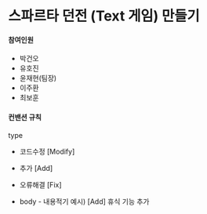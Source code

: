 # 스파르타 던전 (Text 게임) 만들기
#### 참여인원
* 박건오
* 유호진
* 윤재현(팀장)
* 이주환
* 최보훈
#### 컨밴션 규칙
type
- 코드수정 [Modify]
- 추가 [Add]
- 오류해결 [Fix]
  
- body - 내용적기
예시) [Add] 휴식 기능 추가
